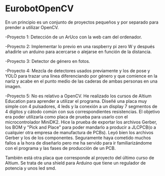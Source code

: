 # EurobotOpenCV

En un principio es un conjunto de proyectos pequeños y por separado para prender a utilizar OpenCV.


-Proyecto 1: Detección de un ArUco con la web cam del ordenador.

-Proyecto 2: Implementar lo previo en una raspberry pi zero W y después añadirle un arduino para acercarse o alejarse en función de la distancia.


-Proyecto 3: Detector de género en fotos.


-Proyecto 4: Mezcla de detectores usados previamente y los de pose y YOLO para trazar una línea diferenciando por género y que comience en la nariz y acabe en el punto medio de las caderas de ambas personas en una imagen.


-Proyecto 5: No es relativo a OpenCV. He realizado los cursos de Altium Education para aprender a utilizar el programa. Diseñé una placa muy simple con 4 pulsadores, 4 leds y la conexión a un display 7 segmentos de 4 dígitos y cátodo común con sus correspondientes resistencias. El objetivo era poder utilizarla como placa de prueba para usarlo con el microcontrolador MiniDK2. Hice la prueba de exportar los archivos Gerber, los BOM y "Pick and Place" para poder mandarlo a producir a JLCPCB(o a cualquier otra empresa de manufactura de PCBs). Leyó bien los archivos Gerber y los de los componentes. Seguramente haya cometido muchos fallos a la hora de diseñarlo pero me ha servido para ir familiarizándome con el programa y las fases de producción de un PCB.

También está otra placa que corresponde al proyecto del último curso de Altium. Se trata de una shield para Arduino que tiene un regulador de potencia y unos led smd.